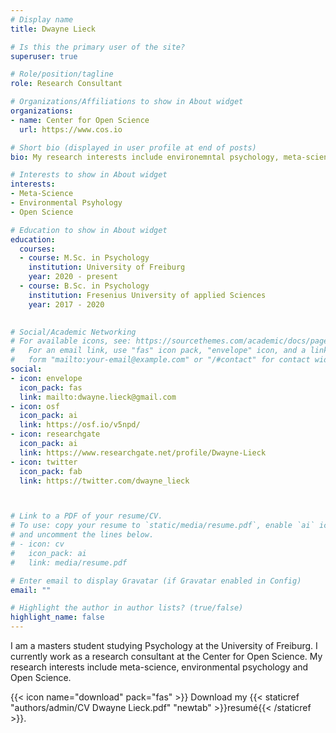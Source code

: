```yaml
---
# Display name
title: Dwayne Lieck

# Is this the primary user of the site?
superuser: true

# Role/position/tagline
role: Research Consultant

# Organizations/Affiliations to show in About widget
organizations:
- name: Center for Open Science
  url: https://www.cos.io

# Short bio (displayed in user profile at end of posts)
bio: My research interests include environemntal psychology, meta-science and Open Science.

# Interests to show in About widget
interests:
- Meta-Science
- Environmental Psyhology
- Open Science

# Education to show in About widget
education:
  courses:
  - course: M.Sc. in Psychology
    institution: University of Freiburg
    year: 2020 - present
  - course: B.Sc. in Psychology
    institution: Fresenius University of applied Sciences
    year: 2017 - 2020
  

# Social/Academic Networking
# For available icons, see: https://sourcethemes.com/academic/docs/page-builder/#icons
#   For an email link, use "fas" icon pack, "envelope" icon, and a link in the
#   form "mailto:your-email@example.com" or "/#contact" for contact widget.
social:
- icon: envelope
  icon_pack: fas
  link: mailto:dwayne.lieck@gmail.com
- icon: osf
  icon_pack: ai
  link: https://osf.io/v5npd/
- icon: researchgate
  icon_pack: ai
  link: https://www.researchgate.net/profile/Dwayne-Lieck
- icon: twitter
  icon_pack: fab
  link: https://twitter.com/dwayne_lieck



# Link to a PDF of your resume/CV.
# To use: copy your resume to `static/media/resume.pdf`, enable `ai` icons in `params.toml`, 
# and uncomment the lines below.
# - icon: cv
#   icon_pack: ai
#   link: media/resume.pdf

# Enter email to display Gravatar (if Gravatar enabled in Config)
email: ""

# Highlight the author in author lists? (true/false)
highlight_name: false
---
```


I am a masters student studying Psychology at the University of Freiburg. I currently work as a research consultant at the Center for Open Science. My research interests include meta-science, environmental psychology and Open Science.

{{< icon name="download" pack="fas" >}} Download my {{< staticref "authors/admin/CV Dwayne Lieck.pdf" "newtab" >}}resumé{{< /staticref >}}.

